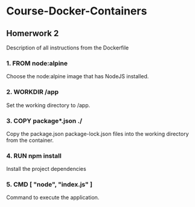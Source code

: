 # Course-Docker-Containers

## Homerwork 2

Description of all instructions from the Dockerfile

### 1. FROM node:alpine 
Choose the node:alpine image that has NodeJS installed.

### 2. WORKDIR /app
Set the working directory to /app.

### 3. COPY package*.json ./
Copy the package.json package-lock.json files into the working directory from the container.

### 4. RUN npm install
Install the project dependencies 

### 5. CMD [ "node", "index.js" ]
Command to execute the application.
